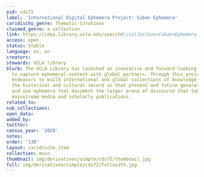 ```yaml
---
pid: cds72
label: 'International Digital Ephemera Project: Cuban Ephemera'
caridischo_genre: Thematic Curations
claimed_genre: a collection
link: https://idep.library.ucla.edu/search#!/collection=Cuban+Ephemera
access: open
status: Stable
language: es, en
creators:
stewards: UCLA library
blurb: The UCLA Library has launched an innovative and forward-looking initiative
  to capture ephemeral content with global partners. Through this project, UCLA Library
  endeavors to build international and global collections of knowledge and to preserve
  the historical and cultural record so that present and future generations can access
  and use ephemera that document the larger arena of discourse that takes place alongside
  mainstream media and scholarly publications.
related_to:
sub_collections:
open_data:
added_by:
twitter:
census_year: '2020'
notes:
order: '139'
layout: caridischo_item
collection: main
thumbnail: img/derivatives/simple/cds72/thumbnail.jpg
full: img/derivatives/simple/cds72/fullwidth.jpg
---
```

